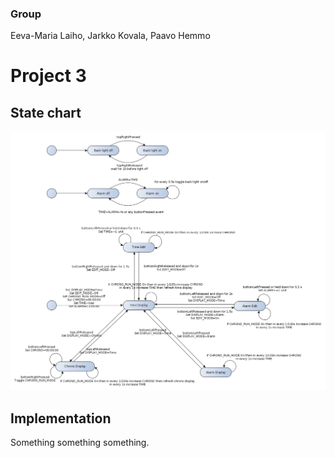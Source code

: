 
### Group

Eeva-Maria Laiho, Jarkko Kovala, Paavo Hemmo

# Project 3

## State chart

![State chart](./digital_watch.png)


## Implementation

Something something something.
